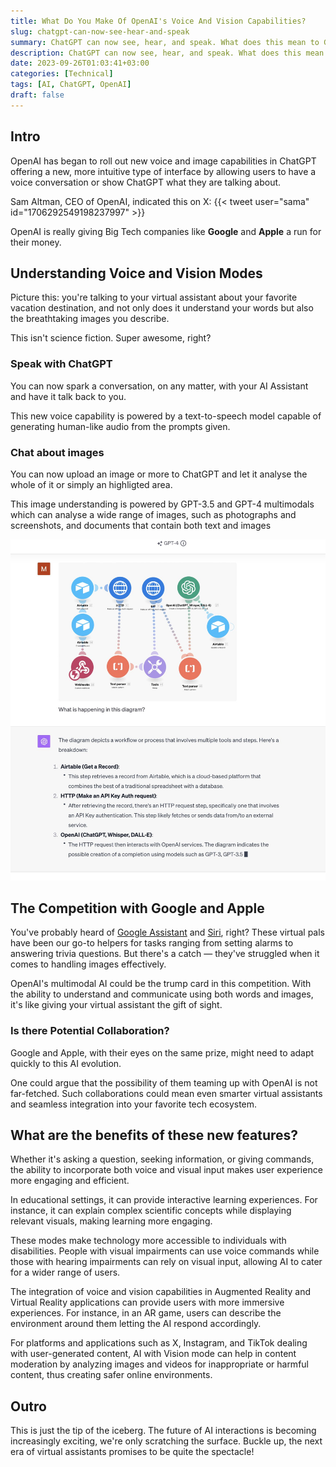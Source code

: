 ```yaml
---
title: What Do You Make Of OpenAI's Voice And Vision Capabilities?
slug: chatgpt-can-now-see-hear-and-speak
summary: ChatGPT can now see, hear, and speak. What does this mean to Google and Apple who have already tried it with **Assistant** and **Siri** before?
description: ChatGPT can now see, hear, and speak. What does this mean to Google and Apple who have already tried it with **Assistant** and **Siri** before?
date: 2023-09-26T01:03:41+03:00
categories: [Technical]
tags: [AI, ChatGPT, OpenAI]
draft: false
---
```


## Intro
OpenAI has began to roll out new voice and image capabilities in ChatGPT offering a new, more intuitive type of interface by allowing users to have a voice conversation or show ChatGPT what they are talking about.

Sam Altman, CEO of OpenAI, indicated this on X: {{< tweet user="sama" id="1706292549198237997" >}}

OpenAI is really giving Big Tech companies like **Google** and **Apple** a run for their money.

## Understanding Voice and Vision Modes

Picture this: you're talking to your virtual assistant about your favorite vacation destination, and not only does it understand your words but also the breathtaking images you describe.

This isn't science fiction. Super awesome, right?

### Speak with ChatGPT
You can now spark a conversation, on any matter, with your AI Assistant and have it talk back to you.

This new voice capability is powered by a text-to-speech model capable of generating human-like audio from the prompts given.

### Chat about images

You can now upload an image or more to ChatGPT and let it analyse the whole of it or simply an highligted area.

This image understanding is powered by GPT-3.5 and GPT-4 multimodals which can analyse a wide range of images, such as photographs and screenshots, and documents that contain both text and images

![](/gptvision.jpg "Sample document with both text and image")

## The Competition with Google and Apple

You've probably heard of [Google Assistant](https://assistant.google.com/) and [Siri](https://www.apple.com/siri/), right? These virtual pals have been our go-to helpers for tasks ranging from setting alarms to answering trivia questions. But there's a catch — they've struggled when it comes to handling images effectively. 

OpenAI's multimodal AI could be the trump card in this competition. With the ability to understand and communicate using both words and images, it's like giving your virtual assistant the gift of sight.

### Is there Potential Collaboration?

Google and Apple, with their eyes on the same prize, might need to adapt quickly to this AI evolution.

One could argue that the possibility of them teaming up with OpenAI is not far-fetched. Such collaborations could mean even smarter virtual assistants and seamless integration into your favorite tech ecosystem.

## What are the benefits of these new features?

Whether it's asking a question, seeking information, or giving commands, the ability to incorporate both voice and visual input makes user experience more engaging and efficient.

In educational settings, it can provide interactive learning experiences. For instance, it can explain complex scientific concepts while displaying relevant visuals, making learning more engaging.

These modes make technology more accessible to individuals with disabilities. People with visual impairments can use voice commands while those with hearing impairments can rely on visual input, allowing AI to cater for a wider range of users.

The integration of voice and vision capabilities in Augmented Reality and Virtual Reality applications can provide users with more immersive experiences. For instance, in an AR game, users can describe the environment around them letting the AI respond accordingly.

For platforms and applications such as X, Instagram, and TikTok dealing with user-generated content, AI with Vision mode can help in content moderation by analyzing images and videos for inappropriate or harmful content, thus creating safer online environments.

## Outro
This is just the tip of the iceberg. The future of AI interactions is becoming increasingly exciting, we're only scratching the surface. Buckle up, the next era of virtual assistants promises to be quite the spectacle!
